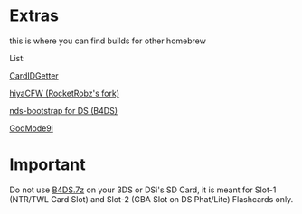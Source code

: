 # Extras
this is where you can find builds for other homebrew

List:

[CardIDGetter](https://github.com/RocketRobz/CardIDGetter)

[hiyaCFW (RocketRobz's fork)](https://github.com/RocketRobz/hiyaCFW)

[nds-bootstrap for DS (B4DS)](https://github.com/ahezard/nds-bootstrap/tree/b4ds)

[GodMode9i](https://github.com/RocketRobz/GodMode9i)

# Important
Do not use [B4DS.7z](https://github.com/TWLBot/Builds/blob/master/extras/B4DS.7z?raw=true) on your 3DS or DSi's SD Card, it is meant for Slot-1 (NTR/TWL Card Slot) and Slot-2 (GBA Slot on DS Phat/Lite) Flashcards only.
